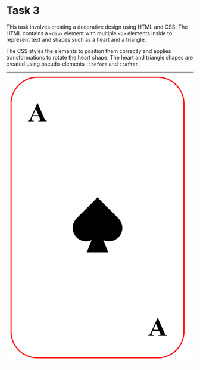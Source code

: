 # Task 3

This task involves creating a decorative design using HTML and CSS. The HTML contains a `<div>` element with multiple `<p>` elements inside to represent text and shapes such as a heart and a triangle.

The CSS styles the elements to position them correctly and applies transformations to rotate the heart shape. The heart and triangle shapes are created using pseudo-elements `::before` and `::after`.

![Task 3 Output](./output_images/output.png)
